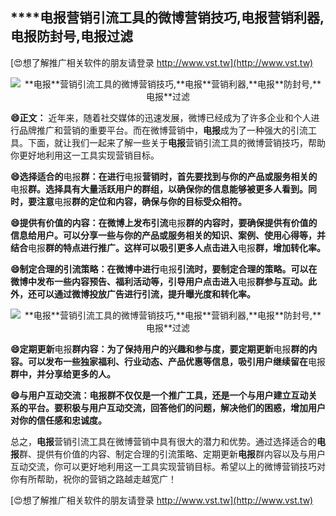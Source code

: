 ## ****电报**营销引流工具的微博营销技巧,**电报**营销利器,**电报**防封号,**电报**过滤**

[😍想了解推广相关软件的朋友请登录 http://www.vst.tw](http://www.vst.tw)

 <center><img src="https://vst.tw/MP4/tuiguang/png/8.png" alt="**电报**营销引流工具的微博营销技巧,**电报**营销利器,**电报**防封号,**电报**过滤"></center>

**😄正文：**
近年来，随着社交媒体的迅速发展，微博已经成为了许多企业和个人进行品牌推广和营销的重要平台。而在微博营销中，**电报**成为了一种强大的引流工具。下面，就让我们一起来了解一些关于**电报**营销引流工具的微博营销技巧，帮助你更好地利用这一工具实现营销目标。

**😄选择适合的**电报**群：在进行**电报**营销时，首先要找到与你的产品或服务相关的**电报**群。选择具有大量活跃用户的群组，以确保你的信息能够被更多人看到。同时，要注意**电报**群的定位和内容，确保与你的目标受众相符。**

**😄提供有价值的内容：在微博上发布引流**电报**群的内容时，要确保提供有价值的信息给用户。可以分享一些与你的产品或服务相关的知识、案例、使用心得等，并结合**电报**群的特点进行推广。这样可以吸引更多人点击进入**电报**群，增加转化率。**

**😄制定合理的引流策略：在微博中进行**电报**引流时，要制定合理的策略。可以在微博中发布一些内容预告、福利活动等，引导用户点击进入**电报**群参与互动。此外，还可以通过微博投放广告进行引流，提升曝光度和转化率。**

 <center><img src="https://vst.tw/MP4/tuiguang/png/5.png" alt="**电报**营销引流工具的微博营销技巧,**电报**营销利器,**电报**防封号,**电报**过滤"></center>

**😄定期更新**电报**群内容：为了保持用户的兴趣和参与度，要定期更新**电报**群的内容。可以发布一些独家福利、行业动态、产品优惠等信息，吸引用户继续留在**电报**群中，并分享给更多的人。**

**😄与用户互动交流：**电报**群不仅仅是一个推广工具，还是一个与用户建立互动关系的平台。要积极与用户互动交流，回答他们的问题，解决他们的困惑，增加用户对你的信任感和忠诚度。**

总之，**电报**营销引流工具在微博营销中具有很大的潜力和优势。通过选择适合的**电报**群、提供有价值的内容、制定合理的引流策略、定期更新**电报**群内容以及与用户互动交流，你可以更好地利用这一工具实现营销目标。希望以上的微博营销技巧对你有所帮助，祝你的营销之路越走越宽广！

[😍想了解推广相关软件的朋友请登录 http://www.vst.tw](http://www.vst.tw)



